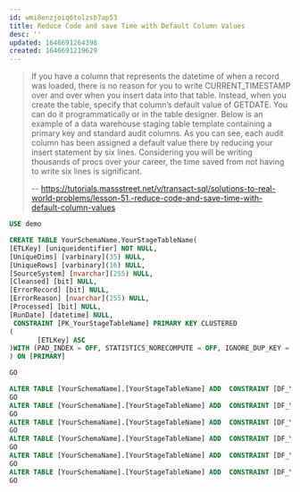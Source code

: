 ```yaml
---
id: wmi8enzjoiq6tolzsb7ap53
title: Reduce Code and save Time with Default Column Values
desc: ''
updated: 1646691264398
created: 1646691219629
---
```


> If you have a column that represents the datetime of when a record was loaded, there is no reason for you to write CURRENT_TIMESTAMP over and over when you insert data into that table.
> Instead, when you create the table, specify that column’s default value of GETDATE. You can do it programmatically or in the table designer.
> Below is an example of a data warehouse staging table template containing a primary key and standard audit columns. As you can see, each audit column has been assigned a default value there by reducing your insert statement by six lines.
> Considering you will be writing thousands of procs over your career, the time saved from not having to write six lines is significant.
>
> -- <https://tutorials.massstreet.net/v/transact-sql/solutions-to-real-world-problems/lesson-51.-reduce-code-and-save-time-with-default-column-values>

```sql
USE demo

CREATE TABLE YourSchemaName.YourStageTableName(
[ETLKey] [uniqueidentifier] NOT NULL,
[UniqueDims] [varbinary](35) NULL,
[UniqueRows] [varbinary](16) NULL,
[SourceSystem] [nvarchar](255) NULL,
[Cleansed] [bit] NULL,
[ErrorRecord] [bit] NULL,
[ErrorReason] [nvarchar](255) NULL,
[Processed] [bit] NULL,
[RunDate] [datetime] NULL,
 CONSTRAINT [PK_YourStageTableName] PRIMARY KEY CLUSTERED 
(
       [ETLKey] ASC
)WITH (PAD_INDEX = OFF, STATISTICS_NORECOMPUTE = OFF, IGNORE_DUP_KEY = OFF, ALLOW_ROW_LOCKS = ON, ALLOW_PAGE_LOCKS = ON) ON [PRIMARY]
) ON [PRIMARY]

GO

ALTER TABLE [YourSchemaName].[YourStageTableName] ADD  CONSTRAINT [DF_YourStageTableName_ETLKey]  DEFAULT (newid()) FOR [ETLKey]
GO
ALTER TABLE [YourSchemaName].[YourStageTableName] ADD  CONSTRAINT [DF_YourStageTableName_SourceSystem]  DEFAULT (N'Copia') FOR [SourceSystem]
GO
ALTER TABLE [YourSchemaName].[YourStageTableName] ADD  CONSTRAINT [DF_YourStageTableName_Cleansed]  DEFAULT ((0)) FOR [Cleansed]
GO
ALTER TABLE [YourSchemaName].[YourStageTableName] ADD  CONSTRAINT [DF_YourStageTableName_ErrorRecord]  DEFAULT ((0)) FOR [ErrorRecord]
GO
ALTER TABLE [YourSchemaName].[YourStageTableName] ADD  CONSTRAINT [DF_YourStageTableName_Processed]  DEFAULT ((0)) FOR [Processed]
GO
ALTER TABLE [YourSchemaName].[YourStageTableName] ADD  CONSTRAINT [DF_YourStageTableName_RunDate]  DEFAULT (getdate()) FOR [RunDate]
GO
```
